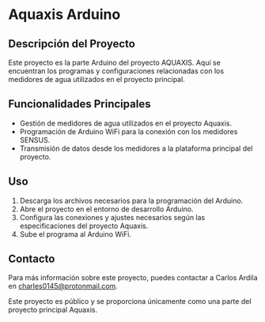 # Aquaxis Arduino

## Descripción del Proyecto
Este proyecto es la parte Arduino del proyecto AQUAXIS. Aquí se encuentran los programas y configuraciones relacionadas con los medidores de agua utilizados en el proyecto principal.

## Funcionalidades Principales
- Gestión de medidores de agua utilizados en el proyecto Aquaxis.
- Programación de Arduino WiFi para la conexión con los medidores SENSUS.
- Transmisión de datos desde los medidores a la plataforma principal del proyecto.

## Uso
1. Descarga los archivos necesarios para la programación del Arduino.
2. Abre el proyecto en el entorno de desarrollo Arduino.
3. Configura las conexiones y ajustes necesarios según las especificaciones del proyecto Aquaxis.
4. Sube el programa al Arduino WiFi.

## Contacto
Para más información sobre este proyecto, puedes contactar a Carlos Ardila en charles0145@protonmail.com.

Este proyecto es público y se proporciona únicamente como una parte del proyecto principal Aquaxis.
